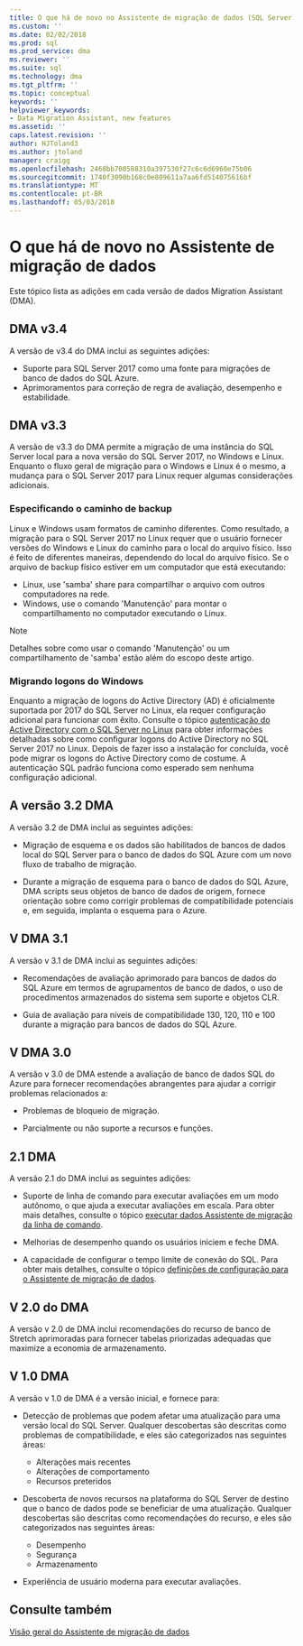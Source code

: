 ```yaml
---
title: O que há de novo no Assistente de migração de dados (SQL Server) | Microsoft Docs
ms.custom: ''
ms.date: 02/02/2018
ms.prod: sql
ms.prod_service: dma
ms.reviewer: ''
ms.suite: sql
ms.technology: dma
ms.tgt_pltfrm: ''
ms.topic: conceptual
keywords: ''
helpviewer_keywords:
- Data Migration Assistant, new features
ms.assetid: ''
caps.latest.revision: ''
author: HJToland3
ms.author: jtoland
manager: craigg
ms.openlocfilehash: 2468bb700588310a397530f27c6c6d6960e75b06
ms.sourcegitcommit: 1740f3090b168c0e809611a7aa6fd514075616bf
ms.translationtype: MT
ms.contentlocale: pt-BR
ms.lasthandoff: 05/03/2018
---
```

# <a name="whats-new-in-data-migration-assistant"></a>O que há de novo no Assistente de migração de dados

Este tópico lista as adições em cada versão de dados Migration Assistant (DMA).

## <a name="dma-v34"></a>DMA v3.4
A versão de v3.4 do DMA inclui as seguintes adições:
- Suporte para SQL Server 2017 como uma fonte para migrações de banco de dados do SQL Azure.
- Aprimoramentos para correção de regra de avaliação, desempenho e estabilidade.

## <a name="dma-v33"></a>DMA v3.3
A versão de v3.3 do DMA permite a migração de uma instância do SQL Server local para a nova versão do SQL Server 2017, no Windows e Linux. Enquanto o fluxo geral de migração para o Windows e Linux é o mesmo, a mudança para o SQL Server 2017 para Linux requer algumas considerações adicionais.

### <a name="specifying-the-back-up-path"></a>Especificando o caminho de backup
Linux e Windows usam formatos de caminho diferentes. Como resultado, a migração para o SQL Server 2017 no Linux requer que o usuário fornecer versões do Windows e Linux do caminho para o local do arquivo físico. Isso é feito de diferentes maneiras, dependendo do local do arquivo físico.
Se o arquivo de backup físico estiver em um computador que está executando:
- Linux, use 'samba' share para compartilhar o arquivo com outros computadores na rede.
-   Windows, use o comando 'Manutenção' para montar o compartilhamento no computador executando o Linux.

> [!NOTE]
> Detalhes sobre como usar o comando 'Manutenção' ou um compartilhamento de 'samba' estão além do escopo deste artigo.

### <a name="migrating-windows-logins"></a>Migrando logons do Windows
Enquanto a migração de logons do Active Directory (AD) é oficialmente suportada por 2017 do SQL Server no Linux, ela requer configuração adicional para funcionar com êxito. Consulte o tópico [autenticação do Active Directory com o SQL Server no Linux](https://docs.microsoft.com/en-us/sql/linux/sql-server-linux-active-directory-authentication) para obter informações detalhadas sobre como configurar logons do Active Directory no SQL Server 2017 no Linux. Depois de fazer isso a instalação for concluída, você pode migrar os logons do Active Directory como de costume. A autenticação SQL padrão funciona como esperado sem nenhuma configuração adicional.

## <a name="dma-v32"></a>A versão 3.2 DMA
A versão 3.2 de DMA inclui as seguintes adições:

- Migração de esquema e os dados são habilitados de bancos de dados local do SQL Server para o banco de dados do SQL Azure com um novo fluxo de trabalho de migração.

- Durante a migração de esquema para o banco de dados do SQL Azure, DMA scripts seus objetos de banco de dados de origem, fornece orientação sobre como corrigir problemas de compatibilidade potenciais e, em seguida, implanta o esquema para o Azure.

## <a name="dma-v31"></a>V DMA 3.1
A versão v 3.1 de DMA inclui as seguintes adições:

- Recomendações de avaliação aprimorado para bancos de dados do SQL Azure em termos de agrupamentos de banco de dados, o uso de procedimentos armazenados do sistema sem suporte e objetos CLR.

- Guia de avaliação para níveis de compatibilidade 130, 120, 110 e 100 durante a migração para bancos de dados do SQL Azure.

## <a name="dma-v30"></a>V DMA 3.0
A versão v 3.0 de DMA estende a avaliação de banco de dados SQL do Azure para fornecer recomendações abrangentes para ajudar a corrigir problemas relacionados a:

- Problemas de bloqueio de migração.

- Parcialmente ou não suporte a recursos e funções.

## <a name="dma-v21"></a>2.1 DMA
A versão 2.1 do DMA inclui as seguintes adições:
- Suporte de linha de comando para executar avaliações em um modo autônomo, o que ajuda a executar avaliações em escala. Para obter mais detalhes, consulte o tópico [executar dados Assistente de migração da linha de comando](dma-commandline.md).

- Melhorias de desempenho quando os usuários iniciem e feche DMA.

- A capacidade de configurar o tempo limite de conexão do SQL. Para obter mais detalhes, consulte o tópico [definições de configuração para o Assistente de migração de dados](dma-configurationsettings.md).

## <a name="dma-v20"></a>V 2.0 do DMA
A versão v 2.0 de DMA inclui recomendações do recurso de banco de Stretch aprimoradas para fornecer tabelas priorizadas adequadas que maximize a economia de armazenamento.

## <a name="dma-v10"></a>V 1.0 DMA
A versão v 1.0 de DMA é a versão inicial, e fornece para:
- Detecção de problemas que podem afetar uma atualização para uma versão local do SQL Server. Qualquer descobertas são descritas como problemas de compatibilidade, e eles são categorizados nas seguintes áreas:
    -   Alterações mais recentes
    - Alterações de comportamento
    - Recursos preteridos

- Descoberta de novos recursos na plataforma do SQL Server de destino que o banco de dados pode se beneficiar de uma atualização. Qualquer descobertas são descritas como recomendações do recurso, e eles são categorizados nas seguintes áreas:
    - Desempenho
    - Segurança
    - Armazenamento

-   Experiência de usuário moderna para executar avaliações.

## <a name="see-also"></a>Consulte também

[Visão geral do Assistente de migração de dados](../dma/dma-overview.md)
